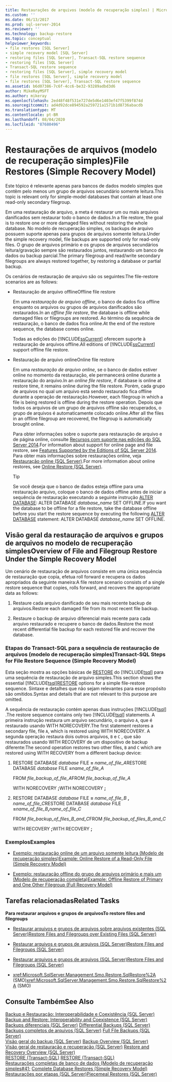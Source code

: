 ```yaml
---
title: Restaurações de arquivos (modelo de recuperação simples) | Microsoft Docs
ms.custom: ''
ms.date: 06/13/2017
ms.prod: sql-server-2014
ms.reviewer: ''
ms.technology: backup-restore
ms.topic: conceptual
helpviewer_keywords:
- file restores [SQL Server]
- simple recovery model [SQL Server]
- restoring files [SQL Server], Transact-SQL restore sequence
- restoring files [SQL Server]
- Transact-SQL restore sequence
- restoring files [SQL Server], simple recovery model
- file restores [SQL Server], simple recovery model
- file restores [SQL Server], Transact-SQL restore sequence
ms.assetid: b6d07386-7c6f-4cc6-be32-93289adbd3d6
author: MikeRayMSFT
ms.author: mikeray
ms.openlocfilehash: 2ed48f48f531e727de5d6e1403ef47f5399f874d
ms.sourcegitcommit: ad4d92dce894592a259721a1571b1d8736abacdb
ms.translationtype: MT
ms.contentlocale: pt-BR
ms.lasthandoff: 08/04/2020
ms.locfileid: "87680496"
---
```

# <a name="file-restores-simple-recovery-model"></a><span data-ttu-id="1beaf-102">Restaurações de arquivos (modelo de recuperação simples)</span><span class="sxs-lookup"><span data-stu-id="1beaf-102">File Restores (Simple Recovery Model)</span></span>
  <span data-ttu-id="1beaf-103">Este tópico é relevante apenas para bancos de dados modelo simples que contêm pelo menos um grupo de arquivos secundário somente leitura.</span><span class="sxs-lookup"><span data-stu-id="1beaf-103">This topic is relevant only for simple-model databases that contain at least one read-only secondary filegroup.</span></span>  
  
 <span data-ttu-id="1beaf-104">Em uma restauração de arquivo, a meta é restaurar um ou mais arquivos danificados sem restaurar todo o banco de dados.</span><span class="sxs-lookup"><span data-stu-id="1beaf-104">In a file restore, the goal is to restore one or more damaged files without restoring the whole database.</span></span> <span data-ttu-id="1beaf-105">No modelo de recuperação simples, os backups de arquivo possuem suporte apenas para grupos de arquivos somente leitura.</span><span class="sxs-lookup"><span data-stu-id="1beaf-105">Under the simple recovery model, file backups are supported only for read-only files.</span></span> <span data-ttu-id="1beaf-106">O grupo de arquivos primário e os grupos de arquivos secundários leitura/gravação sempre são restaurados juntos, restaurando um banco de dados ou backup parcial.</span><span class="sxs-lookup"><span data-stu-id="1beaf-106">The primary filegroup and read/write secondary filegroups are always restored together, by restoring a database or partial backup.</span></span>  
  
 <span data-ttu-id="1beaf-107">Os cenários de restauração de arquivo são os seguintes:</span><span class="sxs-lookup"><span data-stu-id="1beaf-107">The file-restore scenarios are as follows:</span></span>  
  
-   <span data-ttu-id="1beaf-108">Restauração de arquivo offline</span><span class="sxs-lookup"><span data-stu-id="1beaf-108">Offline file restore</span></span>  
  
     <span data-ttu-id="1beaf-109">Em uma *restauração de arquivo offline*, o banco de dados fica offline enquanto os arquivos ou grupos de arquivos danificados são restaurados.</span><span class="sxs-lookup"><span data-stu-id="1beaf-109">In an *offline file restore*, the database is offline while damaged files or filegroups are restored.</span></span> <span data-ttu-id="1beaf-110">Ao término da sequência de restauração, o banco de dados fica online.</span><span class="sxs-lookup"><span data-stu-id="1beaf-110">At the end of the restore sequence, the database comes online.</span></span>  
  
     <span data-ttu-id="1beaf-111">Todas as edições do [!INCLUDE[ssCurrent](../../includes/sscurrent-md.md)] oferecem suporte à restauração de arquivos offline.</span><span class="sxs-lookup"><span data-stu-id="1beaf-111">All editions of [!INCLUDE[ssCurrent](../../includes/sscurrent-md.md)] support offline file restore.</span></span>  
  
-   <span data-ttu-id="1beaf-112">Restauração de arquivo online</span><span class="sxs-lookup"><span data-stu-id="1beaf-112">Online file restore</span></span>  
  
     <span data-ttu-id="1beaf-113">Em uma *restauração de arquivo online*, se o banco de dados estiver online no momento da restauração, ele permanecerá online durante a restauração do arquivo.</span><span class="sxs-lookup"><span data-stu-id="1beaf-113">In an *online file restore*, if database is online at restore time, it remains online during the file restore.</span></span> <span data-ttu-id="1beaf-114">Porém, cada grupo de arquivos no qual um arquivo está sendo restaurado fica offline durante a operação de restauração.</span><span class="sxs-lookup"><span data-stu-id="1beaf-114">However, each filegroup in which a file is being restored is offline during the restore operation.</span></span> <span data-ttu-id="1beaf-115">Depois que todos os arquivos de um grupo de arquivos offline são recuperados, o grupo de arquivos é automaticamente colocado online.</span><span class="sxs-lookup"><span data-stu-id="1beaf-115">After all the files in an offline filegroup are recovered, the filegroup is automatically brought online.</span></span>  
  
     <span data-ttu-id="1beaf-116">Para obter informações sobre o suporte para restauração de arquivo e de página online, consulte [Recursos com suporte nas edições do SQL Server 2014](../../getting-started/features-supported-by-the-editions-of-sql-server-2014.md).</span><span class="sxs-lookup"><span data-stu-id="1beaf-116">For information about support for online page and file restore, see [Features Supported by the Editions of SQL Server 2014](../../getting-started/features-supported-by-the-editions-of-sql-server-2014.md).</span></span> <span data-ttu-id="1beaf-117">Para obter mais informações sobre restaurações online, veja [Restauração online &#40;SQL Server&#41;](online-restore-sql-server.md).</span><span class="sxs-lookup"><span data-stu-id="1beaf-117">For more information about online restores, see [Online Restore &#40;SQL Server&#41;](online-restore-sql-server.md).</span></span>  
  
    > [!TIP]  
    >  <span data-ttu-id="1beaf-118">Se você deseja que o banco de dados esteja offline para uma restauração arquivo, coloque o banco de dados offline antes de iniciar a sequência de restauração executando a seguinte instrução [ALTER DATABASE](/sql/t-sql/statements/alter-database-transact-sql-set-options): ALTER DATABASE *database_name* SET OFFLINE.</span><span class="sxs-lookup"><span data-stu-id="1beaf-118">If you want the database to be offline for a file restore, take the database offline before you start the restore sequence by executing the following [ALTER DATABASE](/sql/t-sql/statements/alter-database-transact-sql-set-options) statement: ALTER DATABASE *database_name* SET OFFLINE.</span></span>  
  

  
##  <a name="overview-of-file-and-filegroup-restore-under-the-simple-recovery-model"></a><a name="Overview"></a> <span data-ttu-id="1beaf-119">Visão geral da restauração de arquivos e grupos de arquivos no modelo de recuperação simples</span><span class="sxs-lookup"><span data-stu-id="1beaf-119">Overview of File and Filegroup Restore Under the Simple Recovery Model</span></span>  
 <span data-ttu-id="1beaf-120">Um cenário de restauração de arquivos consiste em uma única sequência de restauração que copia, efetua roll forward e recupera os dados apropriados da seguinte maneira:</span><span class="sxs-lookup"><span data-stu-id="1beaf-120">A file restore scenario consists of a single restore sequence that copies, rolls forward, and recovers the appropriate data as follows:</span></span>  
  
1.  <span data-ttu-id="1beaf-121">Restaure cada arquivo danificado de seu mais recente backup de arquivos.</span><span class="sxs-lookup"><span data-stu-id="1beaf-121">Restore each damaged file from its most recent file backup.</span></span>  
  
2.  <span data-ttu-id="1beaf-122">Restaure o backup de arquivo diferencial mais recente para cada arquivo restaurado e recupere o banco de dados.</span><span class="sxs-lookup"><span data-stu-id="1beaf-122">Restore the most recent differential file backup for each restored file and recover the database.</span></span>  
  
### <a name="transact-sql-steps-for-file-restore-sequence-simple-recovery-model"></a><span data-ttu-id="1beaf-123">Etapas do Transact-SQL para a sequência de restauração de arquivos (modelo de recuperação simples)</span><span class="sxs-lookup"><span data-stu-id="1beaf-123">Transact-SQL Steps for File Restore Sequence (Simple Recovery Model)</span></span>  
 <span data-ttu-id="1beaf-124">Esta seção mostra as opções básicas de [RESTORE](/sql/t-sql/statements/restore-statements-transact-sql) do [!INCLUDE[tsql](../../../includes/tsql-md.md)] para uma sequência de restauração de arquivo simples.</span><span class="sxs-lookup"><span data-stu-id="1beaf-124">This section shows the essential [!INCLUDE[tsql](../../../includes/tsql-md.md)][RESTORE](/sql/t-sql/statements/restore-statements-transact-sql) options for a simple file-restore sequence.</span></span> <span data-ttu-id="1beaf-125">Sintaxe e detalhes que não sejam relevantes para esse propósito são omitidos.</span><span class="sxs-lookup"><span data-stu-id="1beaf-125">Syntax and details that are not relevant to this purpose are omitted.</span></span>  
  
 <span data-ttu-id="1beaf-126">A sequência de restauração contém apenas duas instruções [!INCLUDE[tsql](../../../includes/tsql-md.md)] .</span><span class="sxs-lookup"><span data-stu-id="1beaf-126">The restore sequence contains only two [!INCLUDE[tsql](../../../includes/tsql-md.md)] statements.</span></span> <span data-ttu-id="1beaf-127">A primeira instrução restaura um arquivo secundário, o arquivo `A`, que é restaurado usando WITH NORECOVERY.</span><span class="sxs-lookup"><span data-stu-id="1beaf-127">The first statement restores a secondary file, file `A`, which is restored using WITH NORECOVERY.</span></span> <span data-ttu-id="1beaf-128">A segunda operação restaura dois outros arquivos, `B` e `C` , que são restaurados usando WITH RECOVERY de um dispositivo de backup diferente:</span><span class="sxs-lookup"><span data-stu-id="1beaf-128">The second operation restores two other files, `B` and `C` which are restored using WITH RECOVERY from a different backup device:</span></span>  
  
1.  <span data-ttu-id="1beaf-129">RESTORE DATABASE *database* FILE **=** _name_of_file_A_</span><span class="sxs-lookup"><span data-stu-id="1beaf-129">RESTORE DATABASE *database* FILE **=**_name_of_file_A_</span></span>  
  
     <span data-ttu-id="1beaf-130">FROM *file_backup_of_file_A*</span><span class="sxs-lookup"><span data-stu-id="1beaf-130">FROM *file_backup_of_file_A*</span></span>  
  
     <span data-ttu-id="1beaf-131">WITH NORECOVERY **;**</span><span class="sxs-lookup"><span data-stu-id="1beaf-131">WITH NORECOVERY **;**</span></span>  
  
2.  <span data-ttu-id="1beaf-132">RESTORE DATABASE *database* FILE **=** _name_of_file_B_ **,** _name_of_file_C_</span><span class="sxs-lookup"><span data-stu-id="1beaf-132">RESTORE DATABASE *database* FILE **=**_name_of_file_B_**,**_name_of_file_C_</span></span>  
  
     <span data-ttu-id="1beaf-133">FROM *file_backup_of_files_B_and_C*</span><span class="sxs-lookup"><span data-stu-id="1beaf-133">FROM *file_backup_of_files_B_and_C*</span></span>  
  
     <span data-ttu-id="1beaf-134">WITH RECOVERY **;**</span><span class="sxs-lookup"><span data-stu-id="1beaf-134">WITH RECOVERY **;**</span></span>  
  
### <a name="examples"></a><span data-ttu-id="1beaf-135">Exemplos</span><span class="sxs-lookup"><span data-stu-id="1beaf-135">Examples</span></span>  
  
-   [<span data-ttu-id="1beaf-136">Exemplo: restauração online de um arquivo somente leitura &#40;Modelo de recuperação simples&#41;</span><span class="sxs-lookup"><span data-stu-id="1beaf-136">Example: Online Restore of a Read-Only File &#40;Simple Recovery Model&#41;</span></span>](example-online-restore-of-a-read-only-file-simple-recovery-model.md)  
  
-   [<span data-ttu-id="1beaf-137">Exemplo: restauração offline do grupo de arquivos primário e mais um &#40;Modelo de recuperação completa&#41;</span><span class="sxs-lookup"><span data-stu-id="1beaf-137">Example: Offline Restore of Primary and One Other Filegroup &#40;Full Recovery Model&#41;</span></span>](example-offline-restore-of-primary-and-one-other-filegroup-full-recovery-model.md)  
  
 
  
##  <a name="related-tasks"></a><a name="RelatedTasks"></a> <span data-ttu-id="1beaf-138">Tarefas relacionadas</span><span class="sxs-lookup"><span data-stu-id="1beaf-138">Related Tasks</span></span>  
 <span data-ttu-id="1beaf-139">**Para restaurar arquivos e grupos de arquivos**</span><span class="sxs-lookup"><span data-stu-id="1beaf-139">**To restore files and filegroups**</span></span>  
  
-   [<span data-ttu-id="1beaf-140">Restaurar arquivos e grupos de arquivos sobre arquivos existentes &#40;SQL Server&#41;</span><span class="sxs-lookup"><span data-stu-id="1beaf-140">Restore Files and Filegroups over Existing Files &#40;SQL Server&#41;</span></span>](restore-files-and-filegroups-over-existing-files-sql-server.md)  
  
-   [<span data-ttu-id="1beaf-141">Restaurar arquivos e grupos de arquivos &#40;SQL Server&#41;</span><span class="sxs-lookup"><span data-stu-id="1beaf-141">Restore Files and Filegroups &#40;SQL Server&#41;</span></span>](restore-files-and-filegroups-sql-server.md)  
  
-   [<span data-ttu-id="1beaf-142">Restaurar arquivos e grupos de arquivos &#40;SQL Server&#41;</span><span class="sxs-lookup"><span data-stu-id="1beaf-142">Restore Files and Filegroups &#40;SQL Server&#41;</span></span>](restore-files-and-filegroups-sql-server.md)  
  
-   <span data-ttu-id="1beaf-143"><xref:Microsoft.SqlServer.Management.Smo.Restore.SqlRestore%2A> (SMO)</span><span class="sxs-lookup"><span data-stu-id="1beaf-143"><xref:Microsoft.SqlServer.Management.Smo.Restore.SqlRestore%2A> (SMO)</span></span>  
  
  
  
## <a name="see-also"></a><span data-ttu-id="1beaf-144">Consulte Também</span><span class="sxs-lookup"><span data-stu-id="1beaf-144">See Also</span></span>  
 <span data-ttu-id="1beaf-145">[Backup e Restauração: Interoperabilidade e Coexistência &#40;SQL Server&#41;](backup-and-restore-interoperability-and-coexistence-sql-server.md) </span><span class="sxs-lookup"><span data-stu-id="1beaf-145">[Backup and Restore: Interoperability and Coexistence &#40;SQL Server&#41;](backup-and-restore-interoperability-and-coexistence-sql-server.md) </span></span>  
 <span data-ttu-id="1beaf-146">[Backups diferenciais &#40;SQL Server&#41;](differential-backups-sql-server.md) </span><span class="sxs-lookup"><span data-stu-id="1beaf-146">[Differential Backups &#40;SQL Server&#41;](differential-backups-sql-server.md) </span></span>  
 <span data-ttu-id="1beaf-147">[Backups completos de arquivos &#40;SQL Server&#41;](full-file-backups-sql-server.md) </span><span class="sxs-lookup"><span data-stu-id="1beaf-147">[Full File Backups &#40;SQL Server&#41;](full-file-backups-sql-server.md) </span></span>  
 <span data-ttu-id="1beaf-148">[Visão geral do backup &#40;SQL Server&#41;](backup-overview-sql-server.md) </span><span class="sxs-lookup"><span data-stu-id="1beaf-148">[Backup Overview &#40;SQL Server&#41;](backup-overview-sql-server.md) </span></span>  
 <span data-ttu-id="1beaf-149">[Visão geral de restauração e recuperação &#40;SQL Server&#41;](restore-and-recovery-overview-sql-server.md) </span><span class="sxs-lookup"><span data-stu-id="1beaf-149">[Restore and Recovery Overview &#40;SQL Server&#41;](restore-and-recovery-overview-sql-server.md) </span></span>  
 <span data-ttu-id="1beaf-150">[RESTORE &#40;Transact-SQL&#41;](/sql/t-sql/statements/restore-statements-transact-sql) </span><span class="sxs-lookup"><span data-stu-id="1beaf-150">[RESTORE &#40;Transact-SQL&#41;](/sql/t-sql/statements/restore-statements-transact-sql) </span></span>  
 <span data-ttu-id="1beaf-151">[Restaurações completas de banco de dados &#40;Modelo de recuperação simples#41;](complete-database-restores-simple-recovery-model.md) </span><span class="sxs-lookup"><span data-stu-id="1beaf-151">[Complete Database Restores &#40;Simple Recovery Model&#41;](complete-database-restores-simple-recovery-model.md) </span></span>  
 [<span data-ttu-id="1beaf-152">Restaurações por etapas &#40;SQL Server&#41;</span><span class="sxs-lookup"><span data-stu-id="1beaf-152">Piecemeal Restores &#40;SQL Server&#41;</span></span>](piecemeal-restores-sql-server.md)  
  
  
